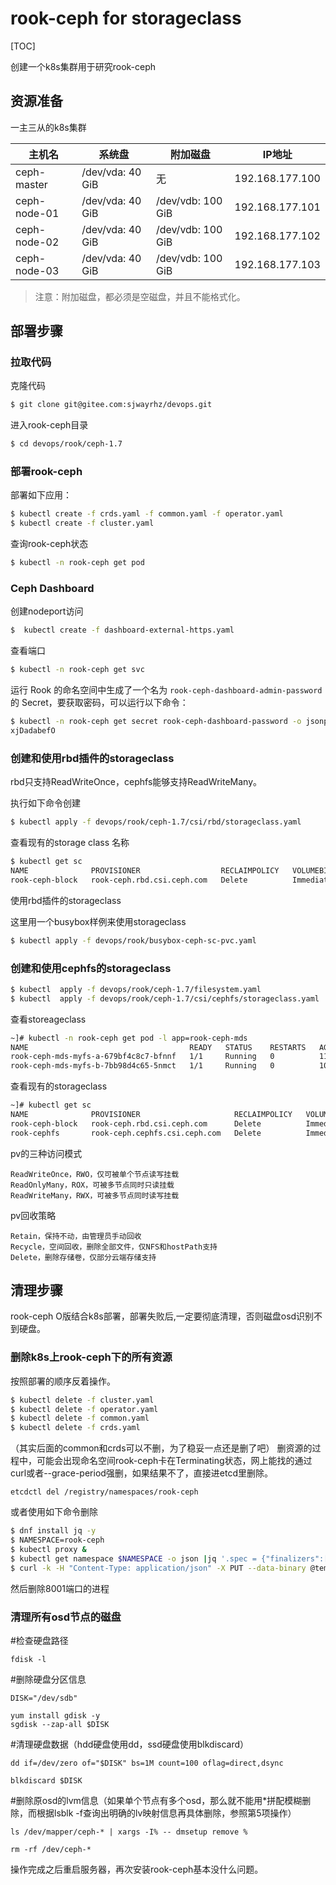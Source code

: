 # rook-ceph for storageclass

[TOC]

创建一个k8s集群用于研究rook-ceph

## 资源准备

一主三从的k8s集群

| 主机名       | 系统盘           | 附加磁盘          | IP地址          |
| ------------ | ---------------- | ----------------- | --------------- |
| ceph-master  | /dev/vda: 40 GiB | 无                | 192.168.177.100 |
| ceph-node-01 | /dev/vda: 40 GiB | /dev/vdb: 100 GiB | 192.168.177.101 |
| ceph-node-02 | /dev/vda: 40 GiB | /dev/vdb: 100 GiB | 192.168.177.102 |
| ceph-node-03 | /dev/vda: 40 GiB | /dev/vdb: 100 GiB | 192.168.177.103 |

> 注意：附加磁盘，都必须是空磁盘，并且不能格式化。

## 部署步骤

### 拉取代码

克隆代码

```bash
$ git clone git@gitee.com:sjwayrhz/devops.git
```

进入rook-ceph目录

```bash
$ cd devops/rook/ceph-1.7
```

### 部署rook-ceph

部署如下应用：

```bash
$ kubectl create -f crds.yaml -f common.yaml -f operator.yaml
$ kubectl create -f cluster.yaml
```

查询rook-ceph状态

```bash
$ kubectl -n rook-ceph get pod
```

### Ceph Dashboard

创建nodeport访问

```bash
$  kubectl create -f dashboard-external-https.yaml
```

查看端口

```bash
$ kubectl -n rook-ceph get svc 
```

运行 Rook 的命名空间中生成了一个名为 `rook-ceph-dashboard-admin-password` 的 Secret，要获取密码，可以运行以下命令：

```bash
$ kubectl -n rook-ceph get secret rook-ceph-dashboard-password -o jsonpath="{['data']['password']}" | base64 --decode && echo
xjDadabefO
```

### 创建和使用rbd插件的storageclass

rbd只支持ReadWriteOnce，cephfs能够支持ReadWriteMany。

执行如下命令创建

```bash
$ kubectl apply -f devops/rook/ceph-1.7/csi/rbd/storageclass.yaml
```

查看现有的storage class 名称

```bash
$ kubectl get sc
NAME              PROVISIONER                  RECLAIMPOLICY   VOLUMEBINDINGMODE   ALLOWVOLUMEEXPANSION   AGE
rook-ceph-block   rook-ceph.rbd.csi.ceph.com   Delete          Immediate           true                   46m
```

使用rbd插件的storageclass

这里用一个busybox样例来使用storageclass

```bash
$ kubectl apply -f devops/rook/busybox-ceph-sc-pvc.yaml
```

### 创建和使用cephfs的storageclass

```bash
$ kubectl  apply -f devops/rook/ceph-1.7/filesystem.yaml
$ kubectl  apply -f devops/rook/ceph-1.7/csi/cephfs/storageclass.yaml
```

查看storeageclass

```bash
~]# kubectl -n rook-ceph get pod -l app=rook-ceph-mds
NAME                                    READY   STATUS    RESTARTS   AGE
rook-ceph-mds-myfs-a-679bf4c8c7-bfnnf   1/1     Running   0          11s
rook-ceph-mds-myfs-b-7bb98d4c65-5nmct   1/1     Running   0          10s
```

查看现有的storageclass

```bash
~]# kubectl get sc
NAME              PROVISIONER                     RECLAIMPOLICY   VOLUMEBINDINGMODE   ALLOWVOLUMEEXPANSION   AGE
rook-ceph-block   rook-ceph.rbd.csi.ceph.com      Delete          Immediate           true                   3d1h
rook-cephfs       rook-ceph.cephfs.csi.ceph.com   Delete          Immediate           true                   34s
```

pv的三种访问模式

```
ReadWriteOnce，RWO，仅可被单个节点读写挂载
ReadOnlyMany，ROX，可被多节点同时只读挂载
ReadWriteMany，RWX，可被多节点同时读写挂载
```

pv回收策略

```
Retain，保持不动，由管理员手动回收
Recycle，空间回收，删除全部文件，仅NFS和hostPath支持
Delete，删除存储卷，仅部分云端存储支持
```



## 清理步骤

rook-ceph O版结合k8s部署，部署失败后,一定要彻底清理，否则磁盘osd识别不到硬盘。

### 删除k8s上rook-ceph下的所有资源

按照部署的顺序反着操作。

```bash
$ kubectl delete -f cluster.yaml
$ kubectl delete -f operator.yaml
$ kubectl delete -f common.yaml
$ kubectl delete -f crds.yaml
```

（其实后面的common和crds可以不删，为了稳妥一点还是删了吧）
删资源的过程中，可能会出现命名空间rook-ceph卡在Terminating状态，网上能找的通过curl或者--grace-period强删，如果结果不了，直接进etcd里删除。

```
etcdctl del /registry/namespaces/rook-ceph
```

或者使用如下命令删除

```bash
$ dnf install jq -y 
$ NAMESPACE=rook-ceph
$ kubectl proxy &
$ kubectl get namespace $NAMESPACE -o json |jq '.spec = {"finalizers":[]}' >temp.json
$ curl -k -H "Content-Type: application/json" -X PUT --data-binary @temp.json 127.0.0.1:8001/api/v1/namespaces/$NAMESPACE/finalize
```

然后删除8001端口的进程

### 清理所有osd节点的磁盘

#检查硬盘路径

```
fdisk -l
```

#删除硬盘分区信息

```
DISK="/dev/sdb"

yum install gdisk -y
sgdisk --zap-all $DISK
```

#清理硬盘数据（hdd硬盘使用dd，ssd硬盘使用blkdiscard）

```
dd if=/dev/zero of="$DISK" bs=1M count=100 oflag=direct,dsync

blkdiscard $DISK
```

#删除原osd的lvm信息（如果单个节点有多个osd，那么就不能用*拼配模糊删除，而根据lsblk -f查询出明确的lv映射信息再具体删除，参照第5项操作）

```
ls /dev/mapper/ceph-* | xargs -I% -- dmsetup remove %

rm -rf /dev/ceph-*
```

操作完成之后重启服务器，再次安装rook-ceph基本没什么问题。
